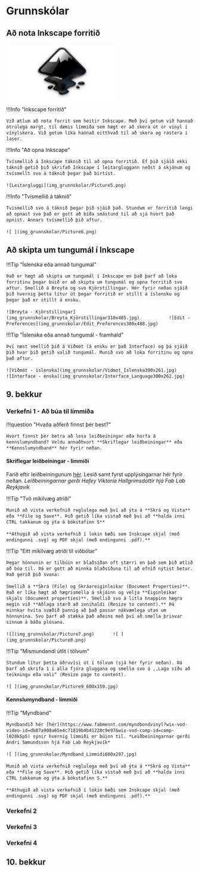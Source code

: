 # Grunnskólar
## Að nota Inkscape forritið

![ ](img_grunnskolar/InkscapeLogo_300x150.png)

!!!Info "Inkscape forritið"

    Við ætlum að nota forrit sem heitir Inkscape. Með því getum við hannað ótrúlega margt, til dæmis límmiða sem hægt er að skera út úr vínyl í vínylskera. Við getum líka hannað eitthvað til að skera og rastera í laser.

!!!Info "Að opna Inkscape"

    Tvísmellið á Inkscape táknið til að opna forritið. Ef þið sjáið ekki táknið getið þið skrifað Inkscape í leitargluggann neðst á skjánum og tvísmellt svo á táknið þegar það birtist.

    ![Leitargluggi](img_grunnskolar/Picture5.png)


!!!Info "Tvísmellið á táknið"

    Tvísmellið svo á táknið þegar þið sjáið það. Stundum er forritið lengi að opnast svo það er gott að bíða smástund til að sjá hvort það opnist. Annars tvísmellið þið aftur.

    ![ ](img_grunnskolar/Picture6.png)

## Að skipta um tungumál í Inkscape

!!!Tip "Íslenska eða annað tungumál"

    Það er hægt að skipta um tungumál í Inkscape en það þarf að loka forritinu þegar búið er að skipta um tungumál og opna forritið svo aftur. Smellið á Breyta og svo Kjörstillingar. Hér fyrir neðan sjáið þið hvernig þetta lítur út þegar forritið er stillt á íslensku og þegar það er stillt á ensku.

    ![Breyta - Kjörstillingar](img_grunnskolar/Breyta_Kjörstillingar310x485.jpg)           ![Edit - Preferences](img_grunnskolar/Edit_Preferences300x488.jpg)


!!!Tip "Íslenska eða annað tungumál - framhald"

    Því næst smellið þið á Viðmót (á ensku er það Interface) og þá sjáið þið hvar þið getið valið tungumál. Munið svo að loka forritinu og opna það aftur.

    ![Viðmót - íslenska](img_grunnskolar/Vidmot_Islenska300x261.jpg)            ![Interface - enska](img_grunnskolar/Interface_Language300x262.jpg)

## 9. bekkur

### Verkefni 1 - Að búa til límmiða

!!!question "Hvaða aðferð finnst þér best?"

    Hvort finnst þér betra að lesa leiðbeiningar eða horfa á kennslumyndband? Veldu annaðhvort **Skriflegar leiðbeiningar** eða **Kennslumyndband** hér fyrir neðan.

#### Skriflegar leiðbeiningar - límmiði

Farið eftir leiðbeiningunum [hér](https://www.fabmennt.com/_files/ugd/0ebced_5a3d811e82fa4290be7d3fb604a5251b.pdf). Lesið samt fyrst upplýsingarnar hér fyrir neðan. *Leiðbeiningarnar gerði Hafey Viktoría Hallgrímsdóttir hjá Fab Lab Reykjavík*

!!!Tip "Tvö mikilvæg atriði"

    Munið að vista verkefnið reglulega með því að ýta á **Skrá og Vista**  eða **File og Save**. Þið getið líka vistað með því að **halda inni CTRL takkanum og ýta á bókstafinn S**

    **Athugið að vista verkefnið í lokin bæði sem Inskcape skjal (með endingunni .svg) og PDF skjal (með endingunni .pdf).** 

!!!Tip "Eitt mikilvæg atriði til viðbótar"

    Þegar hönnunin er tilbúin er blaðsíðan oft stærri en það sem þið ætlið að búa til. Þá er gott að minnka blaðsíðuna til að efnið nýtist betur. Það gerið þið svona:

    Smellið á **Skrá (File) og Skráareiginleikar (Document Properties)**. Það er líka hægt að hægrismella á skjáinn og velja **Eiginleikar skjals (Document properties)**. Smellið svo á litla hnappinn hægra megin við **Aðlaga stærð að innihaldi (Resize to content).** Þá minnkar hvíta svæðið þannig að það passar nákvæmlega utan um hönnunina. Svo þarf að stækka það aðeins með því að smella þrisvar sinnum á báða plúsana.

    ![](img_grunnskolar/Picture7.png)       ![ ](img_grunnskolar/Picture8.png)


!!!Tip "Mismundandi útlit í tölvum"

    Stundum lítur þetta öðruvísi út í tölvum (sjá hér fyrir neðan). Þá þarf að skrifa 1 í alla fjóra gluggana og smella svo á ,,Laga síðu að teikningu eða vali“ (Resize page to content).

    ![ ](img_grunnskolar/Picture9_600x159.jpg)


#### Kennslumyndband - límmiði

!!!Tip "Myndband"

    Myndbandið hér [hér](https://www.fabmennt.com/myndbondvinyl?wix-vod-video-id=db87a908a65e4c71819b4b41228c9e97&wix-vod-comp-id=comp-l028k5p5) sýnir hvernig límmiði er búinn til. *Leiðbeiningarnar gerði Andri Sæmundsson hjá Fab Lab Reykjavík*

    ![ ](img_grunnskolar/Myndband_Limmidi600x297.jpg)

    Munið að vista verkefnið reglulega með því að ýta á **Skrá og Vista**  eða **File og Save**. Þið getið líka vistað með því að **halda inni CTRL takkanum og ýta á bókstafinn S.**

    **Athugið að vista verkefnið í lokin bæði sem Inskcape skjal (með endingunni .svg) og PDF skjal (með endingunni .pdf).** 

### Verkefni 2



### Verkefni 3



### Verkefni 4



## 10. bekkur